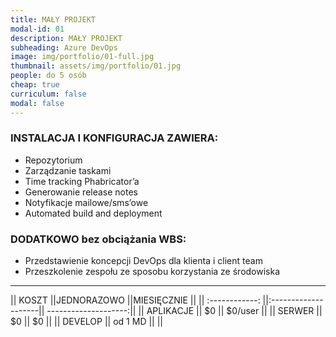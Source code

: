 ```yaml
---
title: MAŁY PROJEKT 
modal-id: 01
description: MAŁY PROJEKT 
subheading: Azure DevOps
image: img/portfolio/01-full.jpg
thumbnail: assets/img/portfolio/01.jpg
people: do 5 osób
cheap: true
curriculum: false
modal: false
---
```

### INSTALACJA I KONFIGURACJA ZAWIERA:

* Repozytorium 
* Zarządzanie taskami
* Time tracking Phabricator’a
* Generowanie release notes
* Notyfikacje mailowe/sms’owe
* Automated build and deployment


### DODATKOWO bez obciążania WBS: 

- Przedstawienie koncepcji DevOps dla klienta i client team
- Przeszkolenie zespołu ze sposobu korzystania ze środowiska

-------------------------------------------------------------------


|| KOSZT         ||JEDNORAZOWO           ||MIESIĘCZNIE           ||
|| :------------: ||:--------------------|| --------------------:||
|| APLIKACJE     ||     $0               || $0/user          ||
|| SERWER        || 	$0               ||  $0               ||
|| DEVELOP       ||   od 1 MD            ||                      ||




